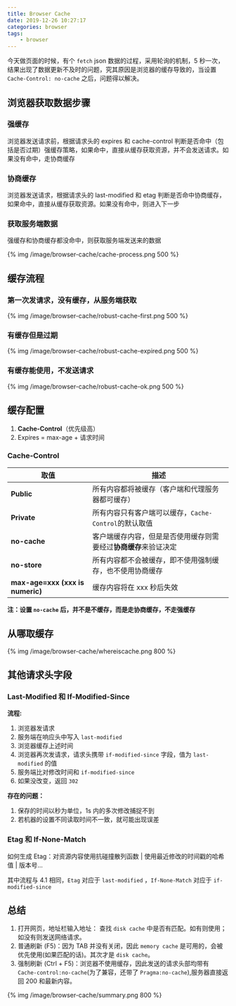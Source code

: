 ```yaml
---
title: Browser Cache
date: 2019-12-26 10:27:17
categories: browser
tags:
    - browser
---
```


今天做页面的时候，有个 `fetch` json 数据的过程，采用轮询的机制，5 秒一次，结果出现了数据更新不及时的问题，究其原因是浏览器的缓存导致的，当设置 `Cache-Control: no-cache` 之后，问题得以解决。

## 浏览器获取数据步骤

### 强缓存

浏览器发送请求前，根据请求头的 expires 和 cache-control 判断是否命中（包括是否过期）强缓存策略，如果命中，直接从缓存获取资源，并不会发送请求。如果没有命中，走协商缓存

### 协商缓存

浏览器发送请求，根据请求头的 last-modified 和 etag 判断是否命中协商缓存，如果命中，直接从缓存获取资源。如果没有命中，则进入下一步

### 获取服务端数据

强缓存和协商缓存都没命中，则获取服务端发送来的数据

{% img  /image/browser-cache/cache-process.png 500 %}

## 缓存流程

### 第一次发请求，没有缓存，从服务端获取

{% img  /image/browser-cache/robust-cache-first.png 500 %}

### 有缓存但是过期

{% img  /image/browser-cache/robust-cache-expired.png 500 %}

### 有缓存能使用，不发送请求

{% img  /image/browser-cache/robust-cache-ok.png 500 %}

## 缓存配置

1. **Cache-Control**（优先级高）
2. Expires = max-age + 请求时间

### Cache-Control

| 取值                             | 描述                                                             |
| -------------------------------- | ---------------------------------------------------------------- |
| **Public**                       | 所有内容都将被缓存（客户端和代理服务器都可缓存）                 |
| **Private**                      | 所有内容只有客户端可以缓存，`Cache-Control`的默认取值            |
| **no-cache**                     | 客户端缓存内容，但是是否使用缓存则需要经过**协商缓存**来验证决定 |
| **no-store**                     | 所有内容都不会被缓存，即不使用强制缓存，也不使用协商缓存         |
| **max-age=xxx (xxx is numeric)** | 缓存内容将在 xxx 秒后失效                                        |

**注：设置 `no-cache` 后，并不是不缓存，而是走协商缓存，不走强缓存**

## 从哪取缓存

{% img  /image/browser-cache/whereiscache.png 800 %}

## 其他请求头字段

### Last-Modified 和 If-Modified-Since

**流程:**

1. 浏览器发请求
2. 服务端在响应头中写入 `last-modified`
3. 浏览器缓存上述时间
4. 浏览器再次发请求，请求头携带 `if-modified-since` 字段，值为 `last-modified` 的值
5. 服务端比对修改时间和 `if-modified-since`
6. 如果没改变，返回 `302`

**存在的问题：**

1. 保存的时间以秒为单位，1s 内的多次修改捕捉不到
2. 若机器的设置不同读取时间不一致，就可能出现误差

### Etag 和 If-None-Match

如何生成 Etag：对资源内容使用抗碰撞散列函数 \| 使用最近修改的时间戳的哈希值 \| 版本号...

其中流程与 4.1 相同，`Etag` 对应于 `last-modified` ，`If-None-Match` 对应于 `if-modified-since`

## 总结

1. 打开网页，地址栏输入地址： 查找 `disk cache` 中是否有匹配。如有则使用；如没有则发送网络请求。
2. 普通刷新 (F5)：因为 TAB 并没有关闭，因此 `memory cache` 是可用的，会被优先使用(如果匹配的话)。其次才是 `disk cache`。
3. 强制刷新 (Ctrl + F5)：浏览器不使用缓存，因此发送的请求头部均带有 `Cache-control:no-cache`(为了兼容，还带了 `Pragma:no-cache`),服务器直接返回 200 和最新内容。

{% img  /image/browser-cache/summary.png 800 %}
